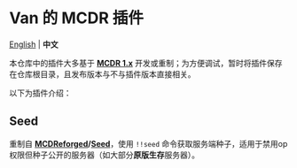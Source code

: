 # Van 的 MCDR 插件

[English](README.md) | **中文**  

本仓库中的插件大多基于 [**MCDR 1.x**](https://github.com/Fallen-Breath/MCDReforged) 开发或重制；为方便调试，暂时将插件保存在仓库根目录，且发布版本与不与插件版本直接相关。  

以下为插件介绍：  

## Seed

重制自 **[MCDReforged](https://github.com/MCDReforged)/[Seed](https://github.com/MCDReforged/Seed)**，使用 `!!seed` 命令获取服务端种子，适用于禁用op权限但种子公开的服务器（如大部分**原版生存**服务器）。  
